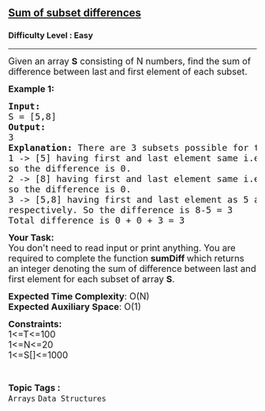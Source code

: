 <h2><a href="https://practice.geeksforgeeks.org/problems/sum-of-subset-differences/1">Sum of subset differences</a></h2><h3>Difficulty Level : Easy</h3><hr><div class="problems_problem_content__Xm_eO"><p><span style="font-size:18px">Given an array <strong>S</strong> consisting of N&nbsp;numbers, find the sum of difference between last and first element of each subset.</span></p>

<p><span style="font-size:18px"><strong>Example 1:</strong></span></p>

<pre><span style="font-size:18px"><strong>Input:
</strong>S = [5,8]
<strong>Output: 
</strong>3<strong>
Explanation: </strong>There are 3 subsets possible for the given array S.
1 -&gt; [5] having first and last element same i.e. 5
so the difference is 0.
2 -&gt; [8] having first and last element same i.e. 8
so the difference is 0.
3 -&gt; [5,8] having first and last element as 5 and 8
respectively. So the difference is 8-5 = 3
Total difference is 0 + 0 + 3 = 3
</span></pre>

<p><span style="font-size:18px"><strong>Your Task:</strong><br>
You don't need to read input or print anything.&nbsp;You are required to complete the function&nbsp;<strong>sumDiff </strong>which returns an integer denoting the sum of difference between last and first element for each subset of array <strong>S</strong>.</span></p>

<p><span style="font-size:18px"><strong>Expected Time Complexity</strong>: O(N)<br>
<strong>Expected Auxiliary Space</strong>: O(1)</span></p>

<p><span style="font-size:18px"><strong>Constraints:</strong><br>
1&lt;=T&lt;=100<br>
1&lt;=N&lt;=20<br>
1&lt;=S[]&lt;=1000</span></p>
</div><br><p><span style=font-size:18px><strong>Topic Tags : </strong><br><code>Arrays</code>&nbsp;<code>Data Structures</code>&nbsp;